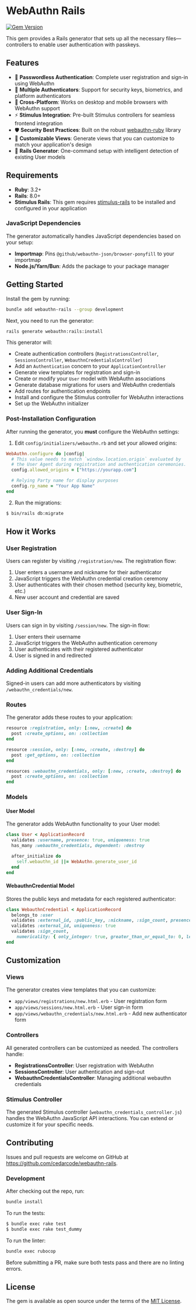 # WebAuthn Rails

[![Gem Version](https://badge.fury.io/rb/webauthn-rails.svg)](https://badge.fury.io/rb/webauthn-rails)

This gem provides a Rails generator that sets up all the necessary files—controllers to enable user authentication with passkeys.

## Features

- 🔐 **Passwordless Authentication**: Complete user registration and sign-in using WebAuthn
- 🔑 **Multiple Authenticators**: Support for security keys, biometrics, and platform authenticators
- 📱 **Cross-Platform**: Works on desktop and mobile browsers with WebAuthn support
- ⚡ **Stimulus Integration**: Pre-built Stimulus controllers for seamless frontend integration
- 🛡️ **Security Best Practices**: Built on the robust [webauthn-ruby](https://github.com/cedarcode/webauthn-ruby) library
- 🎨 **Customizable Views**: Generate views that you can customize to match your application's design
- 🔧 **Rails Generator**: One-command setup with intelligent detection of existing User models

## Requirements

- **Ruby**: 3.2+
- **Rails**: 8.0+
- **Stimulus Rails**: This gem requires [stimulus-rails](https://github.com/hotwired/stimulus-rails) to be installed and configured in your application

### JavaScript Dependencies

The generator automatically handles JavaScript dependencies based on your setup:

- **Importmap**: Pins `@github/webauthn-json/browser-ponyfill` to your importmap
- **Node.js/Yarn/Bun**: Adds the package to your package manager

## Getting Started

Install the gem by running:

```bash
bundle add webauthn-rails --group development
```

Next, you need to run the generator:

```bash
rails generate webauthn:rails:install
```

This generator will:

- Create authentication controllers (`RegistrationsController`, `SessionsController`, `WebauthnCredentialsController`)
- Add an `Authentication` concern to your `ApplicationController`
- Generate view templates for registration and sign-in
- Create or modify your `User` model with WebAuthn associations
- Generate database migrations for users and WebAuthn credentials
- Add routes for authentication endpoints
- Install and configure the Stimulus controller for WebAuthn interactions
- Set up the WebAuthn initializer

### Post-Installation Configuration

After running the generator, you **must** configure the WebAuthn settings:

1. Edit `config/initializers/webauthn.rb` and set your allowed origins:

```ruby
WebAuthn.configure do |config|
  # This value needs to match `window.location.origin` evaluated by
  # the User Agent during registration and authentication ceremonies.
  config.allowed_origins = ["https://yourapp.com"]

  # Relying Party name for display purposes
  config.rp_name = "Your App Name"
end
```

2. Run the migrations:

```bash
$ bin/rails db:migrate
```

## How it Works

### User Registration

Users can register by visiting `/registration/new`. The registration flow:

1. User enters a username and nickname for their authenticator
2. JavaScript triggers the WebAuthn credential creation ceremony
3. User authenticates with their chosen method (security key, biometric, etc.)
4. New user account and credential are saved

### User Sign-In

Users can sign in by visiting `/session/new`. The sign-in flow:

1. User enters their username
2. JavaScript triggers the WebAuthn authentication ceremony
3. User authenticates with their registered authenticator
4. User is signed in and redirected

### Adding Additional Credentials

Signed-in users can add more authenticators by visiting `/webauthn_credentials/new`.

### Routes

The generator adds these routes to your application:

```ruby
resource :registration, only: [:new, :create] do
  post :create_options, on: :collection
end

resource :session, only: [:new, :create, :destroy] do
  post :get_options, on: :collection
end

resources :webauthn_credentials, only: [:new, :create, :destroy] do
  post :create_options, on: :collection
end
```

### Models

#### User Model

The generator adds WebAuthn functionality to your User model:

```ruby
class User < ApplicationRecord
  validates :username, presence: true, uniqueness: true
  has_many :webauthn_credentials, dependent: :destroy

  after_initialize do
    self.webauthn_id ||= WebAuthn.generate_user_id
  end
end
```

#### WebauthnCredential Model

Stores the public keys and metadata for each registered authenticator:

```ruby
class WebauthnCredential < ApplicationRecord
  belongs_to :user
  validates :external_id, :public_key, :nickname, :sign_count, presence: true
  validates :external_id, uniqueness: true
  validates :sign_count,
    numericality: { only_integer: true, greater_than_or_equal_to: 0, less_than_or_equal_to: 2**32 - 1 }
end
```

## Customization

### Views

The generator creates view templates that you can customize:

- `app/views/registrations/new.html.erb` - User registration form
- `app/views/sessions/new.html.erb` - User sign-in form
- `app/views/webauthn_credentials/new.html.erb` - Add new authenticator form

### Controllers

All generated controllers can be customized as needed. The controllers handle:

- **RegistrationsController**: User registration with WebAuthn
- **SessionsController**: User authentication and sign-out
- **WebauthnCredentialsController**: Managing additional webauthn credentials

### Stimulus Controller

The generated Stimulus controller (`webauthn_credentials_controller.js`) handles the WebAuthn JavaScript API interactions. You can extend or customize it for your specific needs.

## Contributing

Issues and pull requests are welcome on GitHub at https://github.com/cedarcode/webauthn-rails.

### Development

After checking out the repo, run:

```bash
bundle install
```

To run the tests:

```bash
$ bundle exec rake test
$ bundle exec rake test_dummy
```

To run the linter:

```bash
bundle exec rubocop
```

Before submitting a PR, make sure both tests pass and there are no linting errors.

## License

The gem is available as open source under the terms of the [MIT License](https://opensource.org/licenses/MIT).
